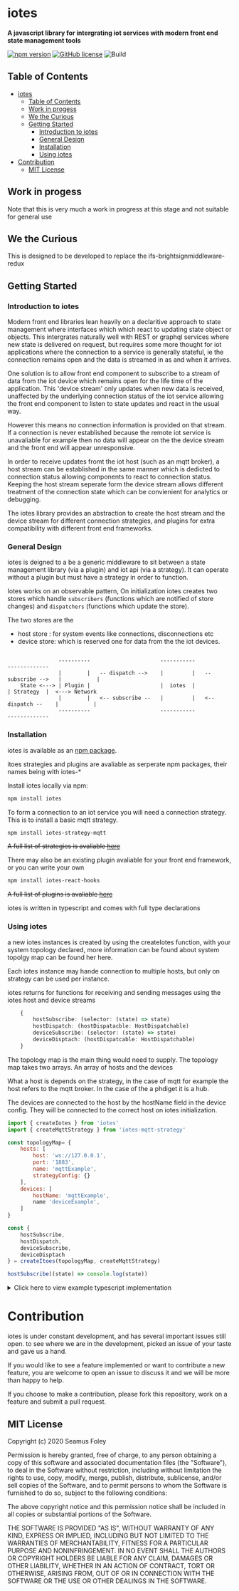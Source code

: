 # iotes

**A javascript library for intergrating iot services with modern front end state management tools** 

[![npm version](https://badge.fury.io/js/iotes.svg)](https://badge.fury.io/js/iotes)
[![GitHub license](https://img.shields.io/badge/license-MIT-blue.svg)](https://raw.githubusercontent.com/seamusfoley/iotes/master/LICENSE)
![Build](https://github.com/seamusfoley/iotes/workflows/iotes-npm-deploy/badge.svg?branch=master)

## Table of Contents
- [iotes](#iotes)
  - [Table of Contents](#table-of-contents)
  - [Work in progess](#work-in-progess)
  - [We the Curious](#we-the-curious)
  - [Getting Started](#getting-started)
    - [Introduction to iotes](#introduction-to-iotes)
    - [General Design](#general-design)
    - [Installation](#installation)
    - [Using iotes](#using-iotes)
- [Contribution](#contribution)
  - [MIT License](#mit-license)

## Work in progess

Note that this is very much a work in progress at this stage and not suitable for general use

## We the Curious

This is designed to be developed to replace the ifs-brightsignmiddleware-redux

## Getting Started


### Introduction to iotes

Modern front end libraries lean heavily on a declaritive approach to state management where interfaces which which react to updating state object or objects. This intergrates naturally well with REST or graphql services where new state is delivered on request, but requires some more thought for iot applications where the connection to a service is generally stateful, ie the connection remains open and the data is streamed in as and when it arrives. 

One solution is to allow front end component to subscribe to a stream of data from the iot device which remains open for the life time of the application. This 'device stream' only updates when new data is received, unaffected by the underlying connection status of the iot service allowing the front end component to listen to state updates and react in the usual way. 

However this means no connection information is provided on that stream. If a connection is never established because the remote iot service is unavaliable for example then no data will appear on the the device stream and the front end will appear unresponsive. 

In order to receive updates fromt the iot host (such as an mqtt broker), a host stream can be established in the same manner which is dedicted to connection status allowing components to react to connection status. Keeping the host stream seperate form the device stream allows different treatment of the connection state which can be convienient for analytics or debugging.

The iotes library provides an abstraction to create the host stream and the device stream for different connection strategies, and plugins for extra compatibility with different front end frameworks.

### General Design

iotes is deigned to a be a generic middleware to sit between a state management library (via a plugin) and iot api (via a strategy). It can operate without a plugin but must have a strategy in order to function.

Iotes works on an observable pattern, On initialization iotes creates two stores which handle `subscribers` (functions which are notified of store changes) and `dispatchers` (functions which update the store).

The two stores are the 

 - host store : for system events like connections, disconnections etc
 - device store: which is reserved one for data from the the iot devices. 

```

                ----------                      -----------                      -------------   
                |        |   -- dispatch -->    |         |   -- subscribe -->   |           |
    State <---> | Plugin |                      |  iotes  |                      | Strategy  |  <---> Network
                |        |   <-- subscribe --   |         |   <-- dispatch --    |           |
                ----------                      -----------                      -------------

```

### Installation

iotes is available as an [npm package](https://npmjs.org/package/iotes).

itoes strategies and plugins are avaliable as serperate npm packages, their names being with iotes-*

Install iotes locally via npm:

```bash
npm install iotes
```

To form a connection to an iot service you will need a connection strategy. This is to install a basic mqtt strategy.

```bash
npm install iotes-strategy-mqtt
```

~~A full list of strategies is avaliable [here](nolink)~~

There may also be an existing plugin avaliable for your front end framework, or you can write your own

```bash
npm install iotes-react-hooks
```

~~A full list of plugins is avaliable [here](nolink)~~

iotes is written in typescript and comes with full type declarations


### Using iotes

a new iotes instances is created by using the createIotes function, with your system topology declared,
more information can be found about system topolgy map can be found her here.

Each iotes instance may hande connection to multiple hosts, but only on strategy can be used per instance. 

iotes returns for functions for receiving and sending messages using the iotes host and device streams

```ts
    {
        hostSubscribe: (selector: (state) => state)
        hostDispatch: (hostDispatacble: HostDispatchable)
        deviceSubscribe: (selector: (state) => state)
        deviceDisptach: (hostDispatcable: HostDispatchable)
    }
```

The topology map is the main thing would need to supply. The topology map takes two arrays. An array of hosts and the devices

What a host is depends on the strategy, in the case of mqtt for example the host refers to the mqtt broker. In the case of the a phdiget it is a hub.

The devices are connected to the host by the hostName field in the device config. They will be connected to the correct host on iotes initialization.

```js
import { createIotes } from 'iotes'
import { createMqttStrategy } from 'iotes-mqtt-strategy'

const topologyMap= {
    hosts: [
        host: 'ws://127.0.0.1', 
        port: '1883', 
        name: 'mqttExample', 
        strategyConfig: {} 
    ],
    devices: [
        hostName: 'mqttExample',
        name 'deviceExample',
    ]
}

const { 
    hostSubscribe,
    hostDispatch,
    deviceSubscribe,
    deviceDisptach   
} = createItoes(topologyMap, createMqttStrategy)

hostSubscribe((state) => console.log(state))
```

<details>
<summary>
Click here to view example typescript implementation
</summary>
<p>

```ts
import { createIotes, Iotes, TopologyMap, State } from 'iotes'
import { createMqttStrategy } from 'iotes-mqtt-strategy'

const topologyMap: TopologyMap = {
    hosts: [
        host: 'ws://127.0.0.1', 
        port: '1883', 
        name: 'mqttExample', 
        strategyConfig: {} 
    ],
    devices: [
        hostName: 'mqttExample',
        name 'deviceExample',

    ]
}

const { 
    hostSubscribe,
    hostDispatch,
    deviceSubscribe,
    deviceDisptach   
}: Iotes = createItoes(topologyMap, createMqttStrategy)


hostSubscribe((state: State) => console.log(state))

```


</p>
</details>

# Contribution

iotes is under constant development, and has several important issues still open.
to see where we are in the development, picked an issue of your taste and gave us a hand.

If you would like to see a feature implemented or want to contribute a new
feature, you are welcome to open an issue to discuss it and we will be more than
happy to help.

If you choose to make a contribution, please fork this repository, work on a
feature and submit a pull request.

MIT License
----

Copyright (c) 2020 Seamus Foley

Permission is hereby granted, free of charge, to any person obtaining a copy
of this software and associated documentation files (the "Software"), to deal
in the Software without restriction, including without limitation the rights
to use, copy, modify, merge, publish, distribute, sublicense, and/or sell
copies of the Software, and to permit persons to whom the Software is
furnished to do so, subject to the following conditions:

The above copyright notice and this permission notice shall be included in all
copies or substantial portions of the Software.

THE SOFTWARE IS PROVIDED "AS IS", WITHOUT WARRANTY OF ANY KIND, EXPRESS OR
IMPLIED, INCLUDING BUT NOT LIMITED TO THE WARRANTIES OF MERCHANTABILITY,
FITNESS FOR A PARTICULAR PURPOSE AND NONINFRINGEMENT. IN NO EVENT SHALL THE
AUTHORS OR COPYRIGHT HOLDERS BE LIABLE FOR ANY CLAIM, DAMAGES OR OTHER
LIABILITY, WHETHER IN AN ACTION OF CONTRACT, TORT OR OTHERWISE, ARISING FROM,
OUT OF OR IN CONNECTION WITH THE SOFTWARE OR THE USE OR OTHER DEALINGS IN THE
SOFTWARE.

